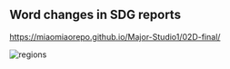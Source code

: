 ## Word changes in SDG reports
https://miaomiaorepo.github.io/Major-Studio1/02D-final/

![regions](https://user-images.githubusercontent.com/19495692/199181010-f4b217ff-221a-4267-a04a-5b62799b490a.png)
